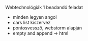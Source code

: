 Webtechnológiák 1 beadandó feladat

- minden legyen angol
- cars list kiszervez
- pontosvessző, webstorm alapján
- empty and append -> html